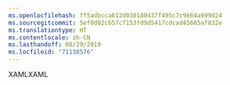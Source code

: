 ```yaml
---
ms.openlocfilehash: ff5adbcca612d030180437f495c7c9664a999d24
ms.sourcegitcommit: 5ef0d02cb57c7153fd9d5417cdcad45665af832e
ms.translationtype: HT
ms.contentlocale: zh-CN
ms.lasthandoff: 08/29/2019
ms.locfileid: "71138576"
---
```

<span data-ttu-id="7c771-101">XAML</span><span class="sxs-lookup"><span data-stu-id="7c771-101">XAML</span></span>